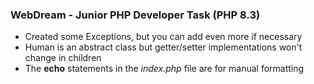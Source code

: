 ### WebDream - Junior PHP Developer Task (PHP 8.3)

- Created some Exceptions, but you can add even more if necessary
- Human is an abstract class but getter/setter implementations won't change in children
- The **echo** statements in the *index.php* file are for manual formatting
